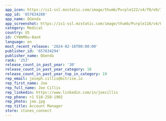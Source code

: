 ```yaml
---
app_icon: https://is1-ssl.mzstatic.com/image/thumb/Purple122/v4/f0/e9/78/f0e9780d-cfb7-7402-c63b-ad5050155cd8/AppIcon-Prod-Release-0-0-1x_U007emarketing-0-10-0-85-220.png/1024x1024bb.png
app_id: '657634288'
app_name: QGenda
app_screenshot: https://is1-ssl.mzstatic.com/image/thumb/Purple116/v4/06/04/b7/0604b726-d98c-3206-5d1a-f5c44d9425c9/4c14aac4-7e65-4455-8a8d-8eb3217091c8_iPhone_6.5in_Display1.png/1242x2688bb.png
category: Medical
country: US
id: CYWmM6u-8aoX
language: en
most_recent_release: '2024-02-16T00:00:00'
publisher_id: '657634294'
publisher_name: QGenda
rank: '253'
release_count_in_past_year: '30'
release_count_in_past_year_category: 10
release_count_in_past_year_top_in_category: 19
rep_email: joseph.cillis@bitrise.io
rep_first_name: Joe
rep_full_name: Joe Cillis
rep_linkedin: https://www.linkedin.com/in/joecillis
rep_phone: +1 518-258-1902
rep_photo: joe.jpg
rep_title: Account Manager
store: itunes_connect
---
```


